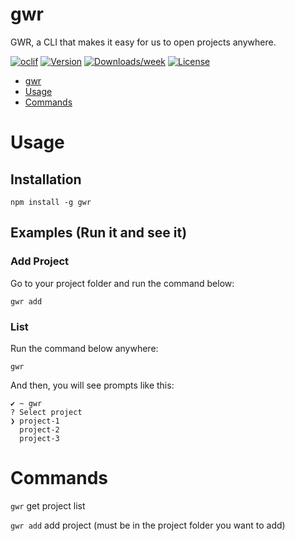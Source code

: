 # gwr

GWR, a CLI that makes it easy for us to open projects anywhere.

[![oclif](https://img.shields.io/badge/cli-oclif-brightgreen.svg)](https://oclif.io)
[![Version](https://img.shields.io/npm/v/gwr.svg)](https://npmjs.org/package/gwr)
[![Downloads/week](https://img.shields.io/npm/dw/gwr.svg)](https://npmjs.org/package/gwr)
[![License](https://img.shields.io/npm/l/gwr.svg)](https://github.com/gifaeriyanto/gwr/blob/master/package.json)

<!-- toc -->
* [gwr](#gwr)
* [Usage](#usage)
* [Commands](#commands)
<!-- tocstop -->

# Usage

<!-- usage -->

## Installation

```
npm install -g gwr
```

## Examples (Run it and see it)

### Add Project

Go to your project folder and run the command below:

```sh-session
gwr add
```

### List

Run the command below anywhere:

```sh-session
gwr
```

And then, you will see prompts like this:

```sh-session
✔︎ ~ gwr
? Select project
❯ project-1
  project-2
  project-3
```
<!-- usagestop -->

# Commands

<!-- commands -->

`gwr` get project list

`gwr add` add project (must be in the project folder you want to add)

<!-- commandsstop -->
